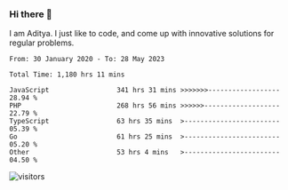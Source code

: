 ### Hi there 👋

I am Aditya. I just like to code, and come up with innovative solutions for regular problems.

<!--START_SECTION:waka-->

```text
From: 30 January 2020 - To: 28 May 2023

Total Time: 1,180 hrs 11 mins

JavaScript                 341 hrs 31 mins >>>>>>>------------------   28.94 %
PHP                        268 hrs 56 mins >>>>>>-------------------   22.79 %
TypeScript                 63 hrs 35 mins  >------------------------   05.39 %
Go                         61 hrs 25 mins  >------------------------   05.20 %
Other                      53 hrs 4 mins   >------------------------   04.50 %
```

<!--END_SECTION:waka-->

![visitors](https://visitor-badge.glitch.me/badge?page_id=BrainBuzzer.visitor-badge&left_color=green&right_color=red)
